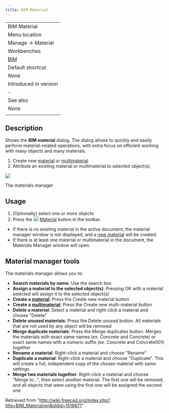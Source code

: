 ```yaml
---
title: BIM Material
---
```


|                                       |
| ------------------------------------- |
| BIM Material                          |
| Menu location                         |
| Manage → Material                     |
| Workbenches                           |
| [BIM](/BIM_Workbench "BIM Workbench") |
| Default shortcut                      |
| _None_                                |
| Introduced in version                 |
| -                                     |
| See also                              |
| _None_                                |
|                                       |

## Description

Shows the **BIM material** dialog. The dialog allows to quickly and easily perform material-related operations, with extra focus on efficient working with many objects and many materials.

1. Create new [material](/Arch_SetMaterial "Arch SetMaterial") or [multimaterial](/Arch_MultiMaterial "Arch MultiMaterial")
2. Attribute an existing material or multimaterial to selected object(s).

![](/images/BIM_materials_screenshot.png)

The materials manager

## Usage

1. (Optionally) select one or more objects
2. Press the ![](/images/BIM_Material.svg) [Material](/BIM_Material "BIM Material") button in the toolbar.

- If there is no existing material in the active document, the material manager window is not displayed, and a [new material](/Arch_SetMaterial "Arch SetMaterial") will be created.
- If there is at least one material or multimaterial in the document, the Materials Manager window will open.

## Material manager tools

The materials manager allows you to:

- **Search materials by name**: Use the search box
- **Assign a material to the selected object(s)**: Pressing OK with a material selected will assign it to the selected object(s)
- **Create a [material](/Arch_SetMaterial "Arch SetMaterial")**: Press the Create new material button
- **Create a [multimaterial](/Arch_MultiMaterial "Arch MultiMaterial")**: Press the Create new multi-material button
- **Delete a material**: Select a material and right-click a material and choose "Delete"
- **Delete unused materials**: Press the Delete unused button. All materials that are not used by any object will be removed
- **Merge duplicate materials**: Press the Merge duplicates button. Merges the materials with exact same names (ex. Concrete and Concrete) or exact same names with a numeric suffix (ex. Concrete and Concrete001) together
- **Rename a material**: Right-click a material and choose "Rename"
- **Duplicate a material**: Right-click a material and choose "Duplicate". This will create a full, independent copy of the chosen material with same settings
- **Merge two materials together**: Right-click a material and choose "Merge to...", then select another material. The first one will be removed, and all objects that were using the first one will be assigned the second one

Retrieved from "<http://wiki.freecad.org/index.php?title=BIM_Material/en&oldid=1518671>"

